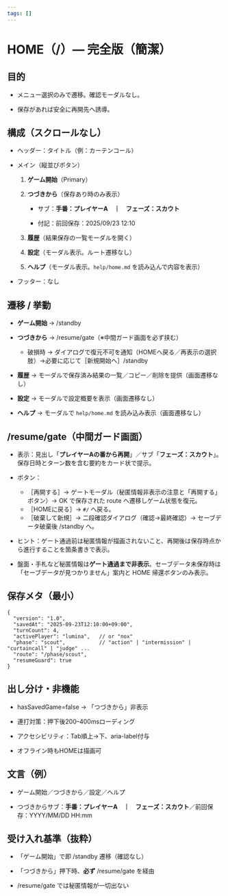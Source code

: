 ```yaml
---
tags: []
---
```

# **HOME（/）— 完全版（簡潔）**

  
## **目的**

- メニュー選択のみで遷移。確認モーダルなし。
    
- 保存があれば安全に再開先へ誘導。
    


## **構成（スクロールなし）**

- ヘッダー：タイトル（例：カーテンコール）

- メイン（縦並びボタン）

    1. **ゲーム開始**（Primary）

    2. **つづきから**（保存あり時のみ表示）

        - サブ：**手番：プレイヤーA　｜　フェーズ：スカウト**

        - 付記：前回保存：2025/09/23 12:10

    3. **履歴**（結果保存の一覧モーダルを開く）

    4. **設定**（モーダル表示。ルート遷移なし）

    5. **ヘルプ**（モーダル表示。`help/home.md` を読み込んで内容を表示）

- フッター：なし
    

  

## **遷移 / 挙動**

- **ゲーム開始** → /standby

- **つづきから** → /resume/gate（※中間ガード画面を必ず挟む）

    - 破損時 → ダイアログで復元不可を通知（HOMEへ戻る／再表示の選択肢）→必要に応じて［新規開始へ］/standby

- **履歴** → モーダルで保存済み結果の一覧／コピー／削除を提供（画面遷移なし）

- **設定** → モーダルで設定概要を表示（画面遷移なし）

- **ヘルプ** → モーダルで `help/home.md` を読み込み表示（画面遷移なし）
    

  

## **/resume/gate（中間ガード画面）**

- 表示：見出し「**プレイヤーAの番から再開**」／サブ「**フェーズ：スカウト**」。保存日時とターン数を含む要約をカード状で提示。

- ボタン：
    - ［再開する］→ ゲートモーダル（秘匿情報非表示の注意と「再開する」ボタン）→ OK で保存された route へ遷移しゲーム状態を復元。
    - ［HOMEに戻る］→ `#/` へ戻る。
    - ［破棄して新規］→ 二段確認ダイアログ（確認→最終確認）→ セーブデータ破棄後 /standby へ。

- ヒント：ゲート通過前は秘匿情報が描画されないこと、再開後は保存時点から進行することを箇条書きで表示。

- 盤面・手札など秘匿情報は**ゲート通過まで非表示**。セーブデータ未保存時は「セーブデータが見つかりません」案内と HOME 帰還ボタンのみ表示。
    

  

## **保存メタ（最小）**

```
{
  "version": "1.0",
  "savedAt": "2025-09-23T12:10:00+09:00",
  "turnCount": 4,
  "activePlayer": "lumina",   // or "nox"
  "phase": "scout",           // "action" | "intermission" | "curtaincall" | "judge" ...
  "route": "/phase/scout",
  "resumeGuard": true
}
```

## **出し分け・非機能**

- hasSavedGame=false → 「つづきから」非表示
    
- 連打対策：押下後200–400msローディング
    
- アクセシビリティ：Tab順上→下、aria-label付与
    
- オフライン時もHOMEは描画可
    

  

## **文言（例）**

- ゲーム開始／つづきから／設定／ヘルプ
    
- つづきからサブ：**手番：プレイヤーA　｜　フェーズ：スカウト**／前回保存：YYYY/MM/DD HH:mm
    

  

## **受け入れ基準（抜粋）**

- 「ゲーム開始」で即 /standby 遷移（確認なし）
    
- 「つづきから」押下時、**必ず** /resume/gate を経由
    
- /resume/gate では秘匿情報が一切出ない

